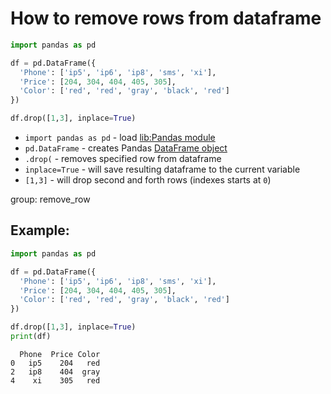 # How to remove rows from dataframe

```python
import pandas as pd

df = pd.DataFrame({
  'Phone': ['ip5', 'ip6', 'ip8', 'sms', 'xi'],
  'Price': [204, 304, 404, 405, 305],
  'Color': ['red', 'red', 'gray', 'black', 'red']
})

df.drop([1,3], inplace=True)
```

- `import pandas as pd` - load [lib:Pandas module](/python-pandas/how-to-install-pandas)
- `pd.DataFrame` - creates Pandas [DataFrame object](https://pandas.pydata.org/docs/reference/api/pandas.DataFrame.html)
- `.drop(` - removes specified row from dataframe
- `inplace=True` - will save resulting dataframe to the current variable
- `[1,3]` - will drop second and forth rows (indexes starts at `0`)

group: remove_row

## Example: 
```python
import pandas as pd

df = pd.DataFrame({
  'Phone': ['ip5', 'ip6', 'ip8', 'sms', 'xi'],
  'Price': [204, 304, 404, 405, 305],
  'Color': ['red', 'red', 'gray', 'black', 'red']
})

df.drop([1,3], inplace=True)
print(df)
```
```
  Phone  Price Color
0   ip5    204   red
2   ip8    404  gray
4    xi    305   red

```

